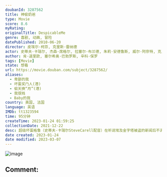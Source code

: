 ```yaml
---
doubanId: 3287562
title: 神偷奶爸
type: Movie
score: 8.6
myRating: 
originalTitle: DespicableMe
genre: 喜剧, 动画, 冒险
datePublished: 2010-06-20
director: 皮埃尔·柯芬, 克里斯·雷纳德
actor: 史蒂夫·卡瑞尔, 杰森·席格尔, 拉塞尔·布兰德, 朱莉·安德鲁斯, 威尔·阿奈特, 克里斯汀·韦格, 米兰达·卡斯格拉夫, 达纳·盖尔, 艾尔西·费舍尔, 皮埃尔·柯芬, 克里斯·雷纳德, 杰梅奈·克莱门特, 杰克·麦克布瑞尔, 丹尼·麦克布莱德, 敏迪·卡灵, 罗布·许贝尔, 肯·道里欧, 郑肯, 詹姆斯·凯森·李, 斯科特·门维尔, 霍利·多夫, 芦田爱菜, 欧阳娣娣, 凯蒂·丽, 查尔斯·布赖特
author: 肯·道里欧, 塞尔希奥·巴勃罗斯, 辛科·保罗
tags: [Movie]
state: 想看
url: https://movie.douban.com/subject/3287562/
aliases:
  - 卑鄙的我
  - 坏蛋奖门人(港)
  - 偷天换“月”(港)
  - 我很贱
  - Baby的我
country: 美国, 法国
language: 英语
IMDb: tt1323594
time: 95分钟
createTime: 2023-01-24 01:59:25
collectionDate: 2021-12-22
desc: 超级坏蛋格鲁（史蒂夫·卡瑞尔SteveCarell配音）在听说埃及金字塔被盗的新闻后不满市面上新贼辈出，决定在纳法利欧博士（拉塞尔·布兰德RussellBrand配音）的帮助下建造火箭升空...
date created: 2023-01-24
date modified: 2023-03-07
---
```


![image](p792776858.jpg)

Comment:
---
